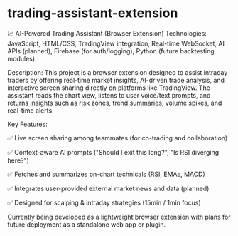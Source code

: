# trading-assistant-extension

📈 AI-Powered Trading Assistant (Browser Extension)
Technologies: JavaScript, HTML/CSS, TradingView integration, Real-time WebSocket, AI APIs (planned), Firebase (for auth/logging), Python (future backtesting modules)

Description:
This project is a browser extension designed to assist intraday traders by offering real-time market insights, AI-driven trade analysis, and interactive screen sharing directly on platforms like TradingView. The assistant reads the chart view, listens to user voice/text prompts, and returns insights such as risk zones, trend summaries, volume spikes, and real-time alerts.

Key Features:

✅ Live screen sharing among teammates (for co-trading and collaboration)

✅ Context-aware AI prompts ("Should I exit this long?", "Is RSI diverging here?")

✅ Fetches and summarizes on-chart technicals (RSI, EMAs, MACD)

✅ Integrates user-provided external market news and data (planned)

✅ Designed for scalping & intraday strategies (15min / 1min focus)

Currently being developed as a lightweight browser extension with plans for future deployment as a standalone web app or plugin.